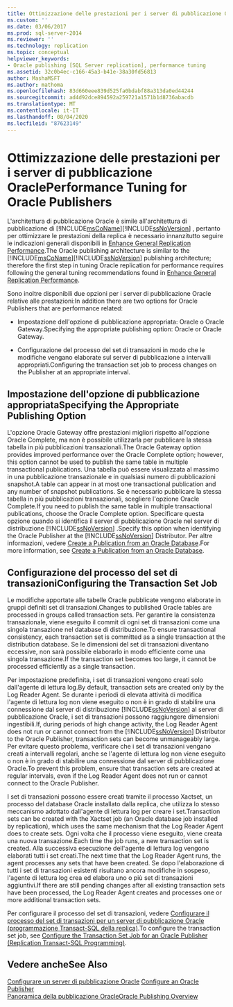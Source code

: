 ```yaml
---
title: Ottimizzazione delle prestazioni per i server di pubblicazione Oracle | Microsoft Docs
ms.custom: ''
ms.date: 03/06/2017
ms.prod: sql-server-2014
ms.reviewer: ''
ms.technology: replication
ms.topic: conceptual
helpviewer_keywords:
- Oracle publishing [SQL Server replication], performance tuning
ms.assetid: 32c0b4ec-c166-45a3-b41e-38a30fd56813
author: MashaMSFT
ms.author: mathoma
ms.openlocfilehash: 83d660eee839d525fa0bdabf88a313da0ed44244
ms.sourcegitcommit: ad4d92dce894592a259721a1571b1d8736abacdb
ms.translationtype: MT
ms.contentlocale: it-IT
ms.lasthandoff: 08/04/2020
ms.locfileid: "87623149"
---
```

# <a name="performance-tuning-for-oracle-publishers"></a><span data-ttu-id="45a7c-102">Ottimizzazione delle prestazioni per i server di pubblicazione Oracle</span><span class="sxs-lookup"><span data-stu-id="45a7c-102">Performance Tuning for Oracle Publishers</span></span>
  <span data-ttu-id="45a7c-103">L'architettura di pubblicazione Oracle è simile all'architettura di pubblicazione di [!INCLUDE[msCoName](../../../includes/msconame-md.md)][!INCLUDE[ssNoVersion](../../../includes/ssnoversion-md.md)] , pertanto per ottimizzare le prestazioni della replica è necessario innanzitutto seguire le indicazioni generali disponibili in [Enhance General Replication Performance](../administration/enhance-general-replication-performance.md).</span><span class="sxs-lookup"><span data-stu-id="45a7c-103">The Oracle publishing architecture is similar to the [!INCLUDE[msCoName](../../../includes/msconame-md.md)][!INCLUDE[ssNoVersion](../../../includes/ssnoversion-md.md)] publishing architecture; therefore the first step in tuning Oracle replication for performance requires following the general tuning recommendations found in [Enhance General Replication Performance](../administration/enhance-general-replication-performance.md).</span></span>  
  
 <span data-ttu-id="45a7c-104">Sono inoltre disponibili due opzioni per i server di pubblicazione Oracle relative alle prestazioni:</span><span class="sxs-lookup"><span data-stu-id="45a7c-104">In addition there are two options for Oracle Publishers that are performance related:</span></span>  
  
-   <span data-ttu-id="45a7c-105">Impostazione dell'opzione di pubblicazione appropriata: Oracle o Oracle Gateway.</span><span class="sxs-lookup"><span data-stu-id="45a7c-105">Specifying the appropriate publishing option: Oracle or Oracle Gateway.</span></span>  
  
-   <span data-ttu-id="45a7c-106">Configurazione del processo del set di transazioni in modo che le modifiche vengano elaborate sul server di pubblicazione a intervalli appropriati.</span><span class="sxs-lookup"><span data-stu-id="45a7c-106">Configuring the transaction set job to process changes on the Publisher at an appropriate interval.</span></span>  
  
## <a name="specifying-the-appropriate-publishing-option"></a><span data-ttu-id="45a7c-107">Impostazione dell'opzione di pubblicazione appropriata</span><span class="sxs-lookup"><span data-stu-id="45a7c-107">Specifying the Appropriate Publishing Option</span></span>  
 <span data-ttu-id="45a7c-108">L'opzione Oracle Gateway offre prestazioni migliori rispetto all'opzione Oracle Complete, ma non è possibile utilizzarla per pubblicare la stessa tabella in più pubblicazioni transazionali.</span><span class="sxs-lookup"><span data-stu-id="45a7c-108">The Oracle Gateway option provides improved performance over the Oracle Complete option; however, this option cannot be used to publish the same table in multiple transactional publications.</span></span> <span data-ttu-id="45a7c-109">Una tabella può essere visualizzata al massimo in una pubblicazione transazionale e in qualsiasi numero di pubblicazioni snapshot.</span><span class="sxs-lookup"><span data-stu-id="45a7c-109">A table can appear in at most one transactional publication and any number of snapshot publications.</span></span> <span data-ttu-id="45a7c-110">Se è necessario pubblicare la stessa tabella in più pubblicazioni transazionali, scegliere l'opzione Oracle Complete.</span><span class="sxs-lookup"><span data-stu-id="45a7c-110">If you need to publish the same table in multiple transactional publications, choose the Oracle Complete option.</span></span> <span data-ttu-id="45a7c-111">Specificare questa opzione quando si identifica il server di pubblicazione Oracle nel server di distribuzione [!INCLUDE[ssNoVersion](../../../includes/ssnoversion-md.md)] .</span><span class="sxs-lookup"><span data-stu-id="45a7c-111">Specify this option when identifying the Oracle Publisher at the [!INCLUDE[ssNoVersion](../../../includes/ssnoversion-md.md)] Distributor.</span></span> <span data-ttu-id="45a7c-112">Per altre informazioni, vedere [Create a Publication from an Oracle Database](../publish/create-a-publication-from-an-oracle-database.md).</span><span class="sxs-lookup"><span data-stu-id="45a7c-112">For more information, see [Create a Publication from an Oracle Database](../publish/create-a-publication-from-an-oracle-database.md).</span></span>  
  
## <a name="configuring-the-transaction-set-job"></a><span data-ttu-id="45a7c-113">Configurazione del processo del set di transazioni</span><span class="sxs-lookup"><span data-stu-id="45a7c-113">Configuring the Transaction Set Job</span></span>  
 <span data-ttu-id="45a7c-114">Le modifiche apportate alle tabelle Oracle pubblicate vengono elaborate in gruppi definiti set di transazioni.</span><span class="sxs-lookup"><span data-stu-id="45a7c-114">Changes to published Oracle tables are processed in groups called transaction sets.</span></span> <span data-ttu-id="45a7c-115">Per garantire la consistenza transazionale, viene eseguito il commit di ogni set di transazioni come una singola transazione nel database di distribuzione.</span><span class="sxs-lookup"><span data-stu-id="45a7c-115">To ensure transactional consistency, each transaction set is committed as a single transaction at the distribution database.</span></span> <span data-ttu-id="45a7c-116">Se le dimensioni del set di transazioni diventano eccessive, non sarà possibile elaborarlo in modo efficiente come una singola transazione.</span><span class="sxs-lookup"><span data-stu-id="45a7c-116">If the transaction set becomes too large, it cannot be processed efficiently as a single transaction.</span></span>  
  
 <span data-ttu-id="45a7c-117">Per impostazione predefinita, i set di transazioni vengono creati solo dall'agente di lettura log.</span><span class="sxs-lookup"><span data-stu-id="45a7c-117">By default, transaction sets are created only by the Log Reader Agent.</span></span> <span data-ttu-id="45a7c-118">Se durante i periodi di elevata attività di modifica l'agente di lettura log non viene eseguito o non è in grado di stabilire una connessione dal server di distribuzione [!INCLUDE[ssNoVersion](../../../includes/ssnoversion-md.md)] al server di pubblicazione Oracle, i set di transazioni possono raggiungere dimensioni ingestibili.</span><span class="sxs-lookup"><span data-stu-id="45a7c-118">If, during periods of high change activity, the Log Reader Agent does not run or cannot connect from the [!INCLUDE[ssNoVersion](../../../includes/ssnoversion-md.md)] Distributor to the Oracle Publisher, transaction sets can become unmanageably large.</span></span> <span data-ttu-id="45a7c-119">Per evitare questo problema, verificare che i set di transazioni vengano creati a intervalli regolari, anche se l'agente di lettura log non viene eseguito o non è in grado di stabilire una connessione dal server di pubblicazione Oracle.</span><span class="sxs-lookup"><span data-stu-id="45a7c-119">To prevent this problem, ensure that transaction sets are created at regular intervals, even if the Log Reader Agent does not run or cannot connect to the Oracle Publisher.</span></span>  
  
 <span data-ttu-id="45a7c-120">I set di transazioni possono essere creati tramite il processo Xactset, un processo del database Oracle installato dalla replica, che utilizza lo stesso meccanismo adottato dall'agente di lettura log per creare i set.</span><span class="sxs-lookup"><span data-stu-id="45a7c-120">Transaction sets can be created with the Xactset job (an Oracle database job installed by replication), which uses the same mechanism that the Log Reader Agent does to create sets.</span></span> <span data-ttu-id="45a7c-121">Ogni volta che il processo viene eseguito, viene creata una nuova transazione.</span><span class="sxs-lookup"><span data-stu-id="45a7c-121">Each time the job runs, a new transaction set is created.</span></span> <span data-ttu-id="45a7c-122">Alla successiva esecuzione dell'agente di lettura log vengono elaborati tutti i set creati.</span><span class="sxs-lookup"><span data-stu-id="45a7c-122">The next time that the Log Reader Agent runs, the agent processes any sets that have been created.</span></span> <span data-ttu-id="45a7c-123">Se dopo l'elaborazione di tutti i set di transazioni esistenti risultano ancora modifiche in sospeso, l'agente di lettura log crea ed elabora uno o più set di transazioni aggiuntivi.</span><span class="sxs-lookup"><span data-stu-id="45a7c-123">If there are still pending changes after all existing transaction sets have been processed, the Log Reader Agent creates and processes one or more additional transaction sets.</span></span>  
  
 <span data-ttu-id="45a7c-124">Per configurare il processo del set di transazioni, vedere [Configurare il processo del set di transazioni per un server di pubblicazione Oracle &#40;programmazione Transact-SQL della replica&#41;](../administration/configure-the-transaction-set-job-for-an-oracle-publisher.md).</span><span class="sxs-lookup"><span data-stu-id="45a7c-124">To configure the transaction set job, see [Configure the Transaction Set Job for an Oracle Publisher &#40;Replication Transact-SQL Programming&#41;](../administration/configure-the-transaction-set-job-for-an-oracle-publisher.md).</span></span>  
  
## <a name="see-also"></a><span data-ttu-id="45a7c-125">Vedere anche</span><span class="sxs-lookup"><span data-stu-id="45a7c-125">See Also</span></span>  
 <span data-ttu-id="45a7c-126">[Configurare un server di pubblicazione Oracle](configure-an-oracle-publisher.md) </span><span class="sxs-lookup"><span data-stu-id="45a7c-126">[Configure an Oracle Publisher](configure-an-oracle-publisher.md) </span></span>  
 [<span data-ttu-id="45a7c-127">Panoramica della pubblicazione Oracle</span><span class="sxs-lookup"><span data-stu-id="45a7c-127">Oracle Publishing Overview</span></span>](oracle-publishing-overview.md)  
  
  
